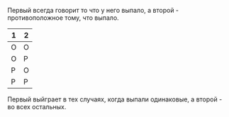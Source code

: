 Первый всегда говорит то что у него выпало, а второй - противоположное тому, что выпало.

1 | 2
---|---
О | О
О | Р
Р | О
Р | Р

Первый выйграет в тех случаях, когда выпали одинаковые, а второй - во всех остальных.